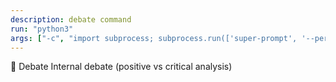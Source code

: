 ```yaml
---
description: debate command
run: "python3"
args: ["-c", "import subprocess; subprocess.run(['super-prompt', '--persona-debate'] + __import__('sys').argv[1:], input='${input}', text=True, check=False)"]
---
```


💬 Debate
Internal debate (positive vs critical analysis)

